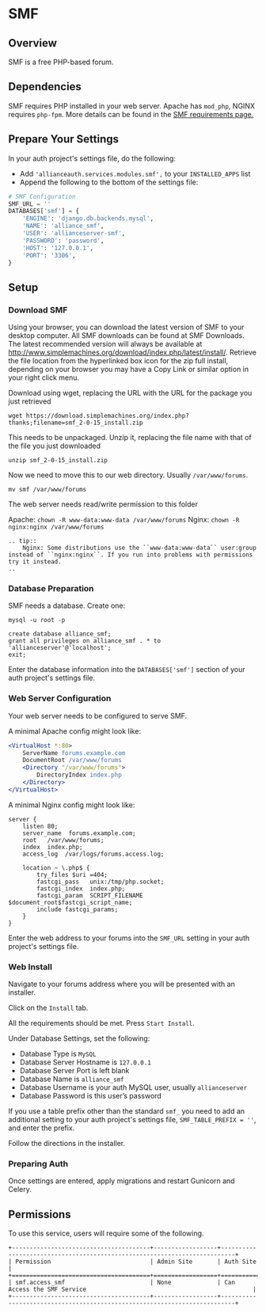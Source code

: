 # SMF

## Overview

SMF is a free PHP-based forum.

## Dependencies

SMF requires PHP installed in your web server. Apache has `mod_php`, NGINX requires `php-fpm`. More details can be found in the [SMF requirements page.](https://download.simplemachines.org/requirements.php)

## Prepare Your Settings

In your auth project's settings file, do the following:
- Add `'allianceauth.services.modules.smf',` to your `INSTALLED_APPS` list
- Append the following to the bottom of the settings file:

```python
# SMF Configuration
SMF_URL = ''
DATABASES['smf'] = {
    'ENGINE': 'django.db.backends.mysql',
    'NAME': 'alliance_smf',
    'USER': 'allianceserver-smf',
    'PASSWORD': 'password',
    'HOST': '127.0.0.1',
    'PORT': '3306',
}
```

## Setup

### Download SMF

Using your browser, you can download the latest version of SMF to your desktop computer. All SMF downloads can be found at SMF Downloads. The latest recommended version will always be available at http://www.simplemachines.org/download/index.php/latest/install/. Retrieve the file location from the hyperlinked box icon for the zip full install,  depending on your browser you may have a Copy Link or similar option in your right click menu.


Download using wget, replacing the URL with the URL for the package you just retrieved

```shell
wget https://download.simplemachines.org/index.php?thanks;filename=smf_2-0-15_install.zip
```

This needs to be unpackaged. Unzip it, replacing the file name with that of the file you just downloaded
```shell
unzip smf_2-0-15_install.zip
````

Now we need to move this to our web directory. Usually `/var/www/forums`.
```shell
mv smf /var/www/forums
````

The web server needs read/write permission to this folder

Apache: `chown -R www-data:www-data /var/www/forums`
Nginx: `chown -R nginx:nginx /var/www/forums`

```eval_rst
.. tip::
    Nginx: Some distributions use the ``www-data:www-data`` user:group instead of ``nginx:nginx``. If you run into problems with permissions try it instead.
..
```

### Database Preparation

SMF needs a database. Create one:
```shell
mysql -u root -p
```

```mysql
create database alliance_smf;
grant all privileges on alliance_smf . * to 'allianceserver'@'localhost';
exit;
```

Enter the database information into the `DATABASES['smf']` section of your auth project's settings file.

### Web Server Configuration

Your web server needs to be configured to serve SMF.

A minimal Apache config might look like:
```apache
<VirtualHost *:80>
    ServerName forums.example.com
    DocumentRoot /var/www/forums
    <Directory "/var/www/forums">
        DirectoryIndex index.php
    </Directory>
</VirtualHost>
````

A minimal Nginx config might look like:
```nginx
server {
    listen 80;
    server_name  forums.example.com;
    root   /var/www/forums;
    index  index.php;
    access_log  /var/logs/forums.access.log;

    location ~ \.php$ {
        try_files $uri =404;
        fastcgi_pass   unix:/tmp/php.socket;
        fastcgi_index  index.php;
        fastcgi_param  SCRIPT_FILENAME  $document_root$fastcgi_script_name;
        include fastcgi_params;
    }
}
````
Enter the web address to your forums into the `SMF_URL` setting in your auth project's settings file.

### Web Install

Navigate to your forums address where you will be presented with an installer.

Click on the `Install` tab.

All the requirements should be met. Press `Start Install`.

Under Database Settings, set the following:
- Database Type is `MySQL`
- Database Server Hostname is `127.0.0.1`
- Database Server Port is left blank
- Database Name is `alliance_smf`
- Database Username is your auth MySQL user, usually `allianceserver`
- Database Password is this user’s password

If you use a table prefix other than the standard `smf_` you need to add an additional setting to your auth project's settings file, `SMF_TABLE_PREFIX = ''`, and enter the prefix.

Follow the directions in the installer.

### Preparing Auth

Once settings are entered, apply migrations and restart Gunicorn and Celery.

## Permissions

To use this service, users will require some of the following.

```eval_rst
+---------------------------------------+------------------+--------------------------------------------------------------------------+
| Permission                            | Admin Site       | Auth Site                                                                |
+=======================================+==================+==========================================================================+
| smf.access_smf                        | None             | Can Access the SMF Service                                               |
+---------------------------------------+------------------+--------------------------------------------------------------------------+
```
